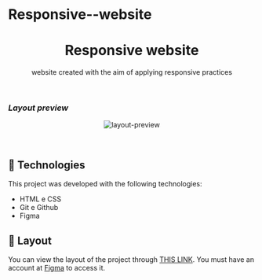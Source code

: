 # Responsive--website
<h1 align="center"> Responsive website </h1>

<p align="center">
website created with the aim of applying responsive practices<br/>
</p>
<br>
<h3><i>Layout preview</i></h3>
<p align="center">
  <img alt="layout-preview" src="https://i.imgur.com/20xClKp.png">
</p>

<br>



## 🚀   Technologies

This project was developed with the following technologies:

- HTML e CSS
- Git e Github
- Figma

## 🔖 Layout
You can view the layout of the project through [THIS LINK]([https://www.figma.com/community/file/1195327109778210238](https://www.figma.com/file/4BxyOLpMnR05Le4N4NiFAw/Explorer-Stage-03-Projeto-02-(Copy)?node-id=203%3A412&t=1pgB8KZJ7WO055uC-0)). You must have an account at [Figma](https://figma.com) to access it.



